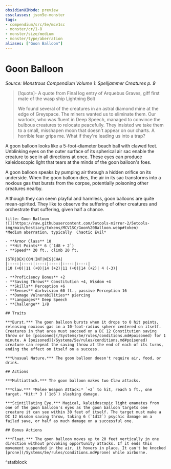 ```yaml
---
obsidianUIMode: preview
cssclasses: json5e-monster
tags:
- compendium/src/5e/mcv1sc
- monster/cr/1-8
- monster/size/medium
- monster/type/aberration
aliases: ["Goon Balloon"]
---
```

# Goon Balloon
*Source: Monstrous Compendium Volume 1: Spelljammer Creatures p. 9*  

> [!quote]- A quote from Final log entry of Arquebus Graves, giff first mate of the wasp ship Lightning Bolt  
> 
> We found several of the creatures in an astral diamond mine at the edge of Greyspace. The miners wanted us to eliminate them. Our warlock, who was fluent in Deep Speech, managed to convince the bulbous creatures to relocate peacefully. They insisted we take them to a small, misshapen moon that doesn't appear on our charts. A horrible fear grips me. What if they're leading us into a trap?

A goon balloon looks like a 5-foot-diameter beach ball with clawed feet. Unblinking eyes on the outer surface of its spherical air sac enable the creature to see in all directions at once. These eyes can produce kaleidoscopic light that tears at the minds of the goon balloon's foes.

A goon balloon speaks by pumping air through a hidden orifice on its underside. When the goon balloon dies, the air in its sac transforms into a noxious gas that bursts from the corpse, potentially poisoning other creatures nearby.

Although they can seem playful and harmless, goon balloons are quite mean-spirited. They like to observe the suffering of other creatures and orchestrate that suffering, given half a chance.

```ad-statblock
title: Goon Balloon
![](https://raw.githubusercontent.com/5etools-mirror-2/5etools-img/main/bestiary/tokens/MCV1SC/Goon%20Balloon.webp#token)
*Medium aberration, typically  Chaotic Evil*

- **Armor Class** 10
- **Hit Points** 6 (`1d8 + 2`)
- **Speed** 20 ft., climb 20 ft.

|STR|DEX|CON|INT|WIS|CHA|
|:---:|:---:|:---:|:---:|:---:|:---:|
|10 (+0)|11 (+0)|14 (+2)|11 (+0)|14 (+2)| 4 (-3)|

- **Proficiency Bonus** +2
- **Saving Throws** Constitution +4, Wisdom +4
- **Skills** Perception +6
- **Senses** darkvision 60 ft., passive Perception 16
- **Damage Vulnerabilities** piercing
- **Languages** Deep Speech
- **Challenge** 1/8

## Traits

***Burst.*** The goon balloon bursts when it drops to 0 hit points, releasing noxious gas in a 10-foot-radius sphere centered on itself. Creatures in that area must succeed on a DC 12 Constitution saving throw or be [poisoned](/Systems/5e/rules/conditions.md#poisoned) for 1 minute. A [poisoned](/Systems/5e/rules/conditions.md#poisoned) creature can repeat the saving throw at the end of each of its turns, ending the effect on itself on a success.

***Unusual Nature.*** The goon balloon doesn't require air, food, or drink.

## Actions

***Multiattack.*** The goon balloon makes two Claw attacks.

***Claw.*** *Melee Weapon Attack:* `+2` to hit, reach 5 ft., one target. *Hit:* 3 (`1d6`) slashing damage.

***Scintillating Eye.*** Magical, kaleidoscopic light emanates from one of the goon balloon's eyes as the goon balloon targets one creature it can see within 30 feet of itself. The target must make a DC 12 Wisdom saving throw, taking 6 (`1d12`) psychic damage on a failed save, or half as much damage on a successful one.

## Bonus Actions

***Float.*** The goon balloon moves up to 20 feet vertically in one direction without provoking opportunity attacks. If it ends this movement suspended in the air, it hovers in place. It can't be knocked [prone](/Systems/5e/rules/conditions.md#prone) while airborne.
```
^statblock